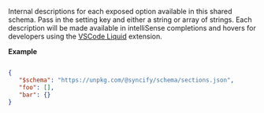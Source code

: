 Internal descriptions for each exposed option available in this shared schema. Pass in the setting key and either a string or array of strings. Each description will be made available in intelliSense completions and hovers for developers using the [VSCode Liquid](https://github.com/panoply/vscode-liquid) extension.

**Example**

```json

{
   "$schema": "https://unpkg.com/@syncify/schema/sections.json",
   "foo": [],
   "bar": {}
}

```